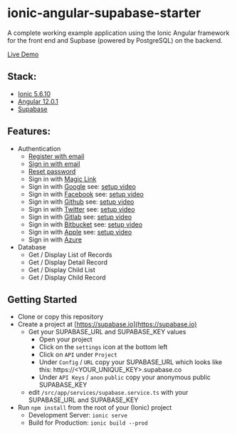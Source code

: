 # ionic-angular-supabase-starter

A complete working example application using the Ionic Angular framework for the front end and Supbase (powered by PostgreSQL) on the backend.


[Live Demo](https://ionic-angular-supabase-starter.vercel.app/)

## Stack:
- [Ionic 5.6.10](https://ionicframework.com/)
- [Angular 12.0.1](https://angular.io/)
- [Supabase](https://supabase.io)

## Features:
- Authentication
    - [Register with email](https://supabase.io/docs/reference/javascript/auth-signup)
    - [Sign in with email](https://supabase.io/docs/reference/javascript/auth-signin#sign-in-with-email)
    - [Reset password](https://supabase.io/docs/reference/javascript/reset-password-email)
    - Sign in with [Magic Link](https://supabase.io/docs/reference/javascript/auth-signin#sign-in-with-magic-link)
    - Sign in with [Google](https://supabase.io/docs/reference/javascript/auth-signin#sign-in-using-third-party-providers) see: [setup video](https://youtu.be/dE2vtnv83Fc)
    - Sign in with [Facebook](https://supabase.io/docs/reference/javascript/auth-signin#sign-in-using-third-party-providers) see: [setup video](https://youtu.be/EbV746pWDas)
    - Sign in with [Github](https://supabase.io/docs/reference/javascript/auth-signin#sign-in-using-third-party-providers) see: [setup video](https://youtu.be/RlfCIvmimSA)
    - Sign in with [Twitter](https://supabase.io/docs/reference/javascript/auth-signin#sign-in-using-third-party-providers) see: [setup video](https://youtu.be/z1rWsRb4PDw)
    - Sign in with [Gitlab](https://supabase.io/docs/reference/javascript/auth-signin#sign-in-using-third-party-providers) see: [setup video](https://youtu.be/rlyESzCH4Y0)
    - Sign in with [Bitbucket](https://supabase.io/docs/reference/javascript/auth-signin#sign-in-using-third-party-providers) see: [setup video](https://youtu.be/hBYcIKsXdrM)
    - Sign in with [Apple](https://supabase.io/docs/reference/javascript/auth-signin#sign-in-using-third-party-providers) see: [setup video](https://youtu.be/6I2JEky20ME)
    - Sign in with [Azure](https://supabase.io/docs/reference/javascript/auth-signin#sign-in-using-third-party-providers)
- Database
    - Get / Display List of Records
    - Get / Display Detail Record
    - Get / Display Child List
    - Get / Display Child Record

## Getting Started

- Clone or copy this repository
- Create a project at [https://supabase.io](https://supabase.io)
    - Get your SUPABASE_URL and SUPABASE_KEY values
        - Open your project
        - Click on the `settings` icon at the bottom left
        - Click on `API` under `Project`
        - Under `Config` / `URL` copy your SUPABASE_URL which looks like this:  https://<YOUR_UNIQUE_KEY>.supabase.co
        - Under `API Keys` / `anon` `public` copy your anonymous public SUPABASE_KEY
    - edit `/src/app/services/supabase.service.ts` with your SUPABASE_URL and SUPABASE_KEY
- Run `npm install` from the root of your (Ionic) project
    - Development Server:  `ionic serve`
    - Build for Production: `ionic build --prod`